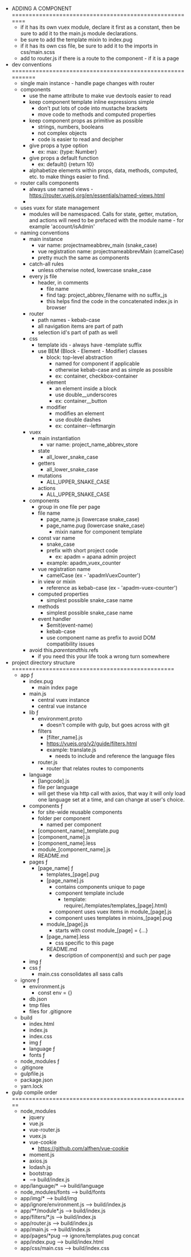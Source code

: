 * ADDING A COMPONENT =======================================================
  * if it has its own vuex module, declare it first as a constant, then be sure to add it to the main.js module declarations.
  * be sure to add the template mixin to index.pug
  * if it has its own css file, be sure to add it to the imports in css/main.scss
  * add to router.js if there is a route to the component - if it is a page
* dev conventions ==========================================================
    * single main instance - handle page changes with router
    * components
        * use the name attribute to make vue devtools easier to read
        * keep component template inline expressions simple
            * don't put lots of code into mustache brackets
            * move code to methods and computed properties
        * keep component props as primitive as possible
            * strings, numbers, booleans
            * not complex objects
            * code is easier to read and decipher
        * give props a type option
            * ex: max: {type: Number}
        * give props a default function
            * ex: default() {return 10}
        * alphabetize elements within props, data, methods, computed, etc. to make things easier to find.
    * router calls components
        * always use named views - https://router.vuejs.org/en/essentials/named-views.html
        *
    * uses vuex for state management
        * modules will be namespaced. Calls for state, getter, mutation, and actions will need to be prefaced with the module name - for example 'account/isAdmin'
    * naming conventions
        * main instance
            * var name: projectnameabbrev_main (snake_case)
            * vue registration name: projectnameabbrevMain (camelCase)
            * pretty much the same as components
        * catch-all rules
            * unless otherwise noted, lowercase snake_case
        * every js file
            * header, in comments
                * file name
                * find tag: project_abbrev_filename with no suffix_js
                * this helps find the code in the concatenated index.js in browser
        * router
            * path names - kebab-case
            * all navigation items are part of path
            * selection id's part of path as well
        * css
            * template ids - always have -template suffix
            * use BEM (Block - Element - Modifier) classes
                * block: top-level abstraction
                    * named for component if applicable
                    * otherwise kebab-case and as simple as possible
                    * ex: container, checkbox-container
                * element
                    * an element inside a block
                    * use double__underscores
                    * ex: container__button
                * modifier
                    * modifies an element
                    * use double dashes
                    * ex: container--leftmargin
        * vuex
            * main instantiation
                * var name: project_name_abbrev_store
            * state
                * all_lower_snake_case
            * getters
                * all_lower_snake_case
            * mutations
                * ALL_UPPER_SNAKE_CASE
            * actions
                * ALL_UPPER_SNAKE_CASE
        * components
            * group in one file per page
            * file name
                * page_name.js (lowercase snake_case)
                * page_name.pug (lowercase snake_case)
                    * mixin name for component template
            * const var name
                * snake_case
                * prefix with short project code
                    * ex: apadm = apana admin project
                * example: apadm_vuex_counter
            * vue registration name
                * camelCase (ex - 'apadmVuexCounter')
            * in view or mixin
                * reference as kebab-case (ex - 'apadm-vuex-counter')
            * computed properties
                * simplest possible snake_case name
            * methods
                * simplest possible snake_case name
            * event handler
                * $emit(event-name)
                * kebab-case
                * use component name as prefix to avoid DOM compatibility issues
        * avoid this.$parent and this.$refs
            * if you need this your life took a wrong turn somewhere
* project directory structure ================================================
    * app ƒ
        * index.pug
            * main index page
        * main.js
            * central vuex instance
            * central vue instance
        * lib ƒ
            * environment.proto
                * doesn't compile with gulp, but goes across with git
            * filters
                * [filter_name].js
                * https://vuejs.org/v2/guide/filters.html
                * example: translate.js
                    * needs to include and reference the language files
            * router.js
                * router that relates routes to components
        * language
            * [langcode].js
            * file per language
            * will get these via http call with axios, that way it will only load one language set at a time, and can change at user's choice.
        * components ƒ
            * for site-wide reusable components
            * folder per component
                * named per component
            * [component_name]_template.pug
            * [component_name].js
            * [component_name].less
            * module_[component_name].js
            * README.md
        * pages ƒ
            * [page_name] ƒ
                * templates_[page].pug
                * [page_name].js
                    * contains components unique to page
                    * component template include
                        * template: require(./templates/templates_[page].html)
                    * component uses vuex items in module_[page].js
                    * component uses templates in mixins_[page].pug
                * module_[page].js
                    * starts with const module_[page] = {...}
                * [page_name].less
                    * css specific to this page
                * README.md
                    * description of component(s) and such per page
        * img ƒ
        * css ƒ
            * main.css consolidates all sass calls
    * ignore ƒ
        * environment.js
            * const env = {}
        * db.json
        * tmp files
        * files for .gitignore
    * build
        * index.html
        * index.js
        * index.css
        * img ƒ
        * language ƒ
        * fonts ƒ
    * node_modules ƒ
    * .gitignore
    * gulpfile.js
    * package.json
    * yarn.lock
* gulp compile order =====================================================
    * node_modules
        * jquery
        * vue.js
        * vue-router.js
        * vuex.js
        * vue-cookie
            * https://github.com/alfhen/vue-cookie
        * moment.js
        * axios.js
        * lodash.js
        * bootstrap
        *  --> build/index.js
    * app/language/* --> build/language
    * node_modules/fonts --> build/fonts
    * app/img/* --> build/img
    * app/ignore/environment.js --> build/index.js
    * app/**/module*.js --> build/index.js
    * app/filters/*.js --> build/index.js
    * app/router.js --> build/index.js
    * app/main.js --> build/index.js
    * app/pages/*pug --> ignore/templates.pug concat
    * app/index.pug --> build/index.html
    * app/css/main.css --> build/index.css
